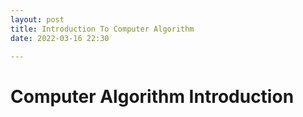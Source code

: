 ```yaml
---
layout: post
title: Introduction To Computer Algorithm
date: 2022-03-16 22:30

---
```


# Computer Algorithm Introduction